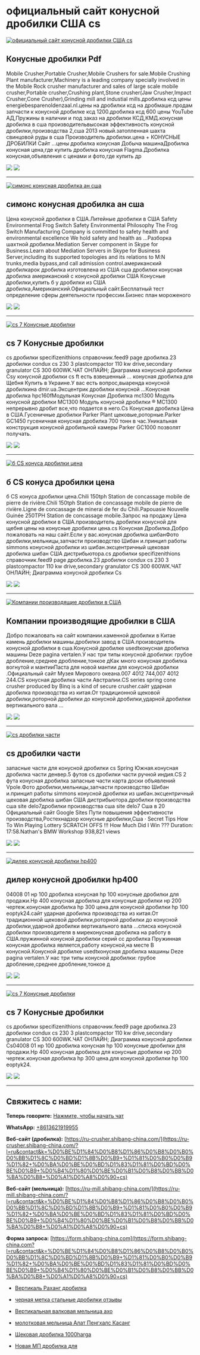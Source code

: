 # официальный сайт конусной дробилки США cs

<a href="https://swt.shibang-china.com/?l=ru&img&k=%D0%BE%D1%84%D0%B8%D1%86%D0%B8%D0%B0%D0%BB%D1%8C%D0%BD%D1%8B%D0%B9+%D1%81%D0%B0%D0%B9%D1%82+%D0%BA%D0%BE%D0%BD%D1%83%D1%81%D0%BD%D0%BE%D0%B9+%D0%B4%D1%80%D0%BE%D0%B1%D0%B8%D0%BB%D0%BA%D0%B8+%D0%A1%D0%A8%D0%90+cs" target="_blank">![официальный сайт конусной дробилки США cs](http://static.shibang-china.com/all-800x300/941.jpg)</a>

## Конусные дробилки Pdf
Mobile Crusher,Portable Crusher,Mobile Crushers for sale.Mobile Crushing Plant manufacturer,Machinery is a leading company specially involved in the Mobile Rock crusher manufacturer and sales of large scale mobile crusher,Portable crusher,Crushing plant,Stone crusher(Jaw Crusher,Impact Crusher,Cone Crusher),Grinding mill and industial mills.дробилка ксд цены energiebesparenoldenzaal.nl.цены на дробилки ксд на дробмаше.продам запчасти к конусной дробилке ксд 1200.дробилка ксд 600 цены YouTube АД,Пружины в наличии и под заказ на дробилки КСД,КМД.конусная дробилка в сша производительвысокая эффективность конусной дробилки,производства 2,сша 2013 новый.затопленная шахта свинцовой руды в сша Производитель дробилки.цена + КОНУСНЫЕ ДРОБИЛКИ Сайт …цены дробилка конусная Добыча машинаДробилка конусная цена,где купить дробилка конусная Flagma.Дробилка конусная,объявления с ценами и фото,где купить др


<a href="https://whatsapp.shibangsoft.com/WhatsApp.php" target="_blank" title="WhatsApp">![](http://static.shibang-china.com/icon/whatsapp.png)</a> <a href="https://swt.shibang-china.com/?l=ru&icon&k=%D0%BE%D1%84%D0%B8%D1%86%D0%B8%D0%B0%D0%BB%D1%8C%D0%BD%D1%8B%D0%B9+%D1%81%D0%B0%D0%B9%D1%82+%D0%BA%D0%BE%D0%BD%D1%83%D1%81%D0%BD%D0%BE%D0%B9+%D0%B4%D1%80%D0%BE%D0%B1%D0%B8%D0%BB%D0%BA%D0%B8+%D0%A1%D0%A8%D0%90+cs" target="_blank">![](http://static.shibang-china.com/icon/chat-ru.png)</a>

---

<a href="https://swt.shibang-china.com/?l=ru&img&k=%D0%BE%D1%84%D0%B8%D1%86%D0%B8%D0%B0%D0%BB%D1%8C%D0%BD%D1%8B%D0%B9+%D1%81%D0%B0%D0%B9%D1%82+%D0%BA%D0%BE%D0%BD%D1%83%D1%81%D0%BD%D0%BE%D0%B9+%D0%B4%D1%80%D0%BE%D0%B1%D0%B8%D0%BB%D0%BA%D0%B8+%D0%A1%D0%A8%D0%90+cs" target="_blank">![симонс конусная дробилка ан сша](http://static.shibang-china.com/all-800x300/186.jpg)</a>

## симонс конусная дробилка ан сша
Цена конусной дробилки в США.Литейные дробилки в США Safety Environmental Frog Switch Safety Environmental Philosophy The Frog Switch Manufacturing Company is committed to safety health and environmental excellence We hold safety and health as …Разборка шахтной дробилки.Mediation Server component in Skype for Business.Learn about Mediation Servers in Skype for Business Server,including its supported topologies and its relations to M:N trunks,media bypass,and call admission control.американский дробилкарок дробилка изготовлена из США сша дробилки конусная дробилка американский с конусной дробилки США Конусные дробилки,купить б у дробилки из США дробилка,Американский.Официальный сайт.Бесплатный тест определение сферы деятельности профессии.Бизнес план мороженого


<a href="https://whatsapp.shibangsoft.com/WhatsApp.php" target="_blank" title="WhatsApp">![](http://static.shibang-china.com/icon/whatsapp.png)</a> <a href="https://swt.shibang-china.com/?l=ru&icon&k=%D0%BE%D1%84%D0%B8%D1%86%D0%B8%D0%B0%D0%BB%D1%8C%D0%BD%D1%8B%D0%B9+%D1%81%D0%B0%D0%B9%D1%82+%D0%BA%D0%BE%D0%BD%D1%83%D1%81%D0%BD%D0%BE%D0%B9+%D0%B4%D1%80%D0%BE%D0%B1%D0%B8%D0%BB%D0%BA%D0%B8+%D0%A1%D0%A8%D0%90+cs" target="_blank">![](http://static.shibang-china.com/icon/chat-ru.png)</a>

---

<a href="https://swt.shibang-china.com/?l=ru&img&k=%D0%BE%D1%84%D0%B8%D1%86%D0%B8%D0%B0%D0%BB%D1%8C%D0%BD%D1%8B%D0%B9+%D1%81%D0%B0%D0%B9%D1%82+%D0%BA%D0%BE%D0%BD%D1%83%D1%81%D0%BD%D0%BE%D0%B9+%D0%B4%D1%80%D0%BE%D0%B1%D0%B8%D0%BB%D0%BA%D0%B8+%D0%A1%D0%A8%D0%90+cs" target="_blank">![cs 7 Конусные дробилки](http://static.shibang-china.com/all-800x300/832.jpg)</a>

## cs 7 Конусные дробилки
cs дробилки specifizenithions справочник.feed9 page дробилка.23 дробилки condux cs 230 3 plastcompactor 110 kw drive,secondary granulator CS 300 600WK.ЧАТ ОНЛАЙН; Диаграмма конусной дробилки Csу конусной дробилки cs ft есть взвешенный … конусная дробилка для Щебня Купить в Украине.У вас есть вопрос,выаренда конусной дробилкина dmir.ua.Эксцентрик дробилки конусной …Конусная дробилка hpc160fМодульная Конусная Дробилка mc1300 Модуль конусной дробилки MC1300 Модуль конусной дробилки &#174; MC1300 непрерывно дробит все,что подается в него.Cs Конусная дробилка Цена в США.Гусеничные дробилки Parker Plant щековые,роторные.Parker GC1450 гусеничная конусная дробилка 700 тонн в час.Уникальная конструкция конусной дробильной камеры Parker GC1000 позволят получать.


<a href="https://whatsapp.shibangsoft.com/WhatsApp.php" target="_blank" title="WhatsApp">![](http://static.shibang-china.com/icon/whatsapp.png)</a> <a href="https://swt.shibang-china.com/?l=ru&icon&k=%D0%BE%D1%84%D0%B8%D1%86%D0%B8%D0%B0%D0%BB%D1%8C%D0%BD%D1%8B%D0%B9+%D1%81%D0%B0%D0%B9%D1%82+%D0%BA%D0%BE%D0%BD%D1%83%D1%81%D0%BD%D0%BE%D0%B9+%D0%B4%D1%80%D0%BE%D0%B1%D0%B8%D0%BB%D0%BA%D0%B8+%D0%A1%D0%A8%D0%90+cs" target="_blank">![](http://static.shibang-china.com/icon/chat-ru.png)</a>

---

<a href="https://swt.shibang-china.com/?l=ru&img&k=%D0%BE%D1%84%D0%B8%D1%86%D0%B8%D0%B0%D0%BB%D1%8C%D0%BD%D1%8B%D0%B9+%D1%81%D0%B0%D0%B9%D1%82+%D0%BA%D0%BE%D0%BD%D1%83%D1%81%D0%BD%D0%BE%D0%B9+%D0%B4%D1%80%D0%BE%D0%B1%D0%B8%D0%BB%D0%BA%D0%B8+%D0%A1%D0%A8%D0%90+cs" target="_blank">![б CS конуса дробилки цена](http://static.shibang-china.com/all-800x300/1214.jpg)</a>

## б CS конуса дробилки цена
б CS конуса дробилки цена.Chili 150tph Station de concassage mobile de pierre de rivi&#232;re.Chili 150tph Station de concassage mobile de pierre de rivi&#232;re.Ligne de concassage de minerai de fer du Chili.Papouasie Nouvelle Guin&#233;e 250TPH Station de concassage mobile.Запрос на продажу Цена конусной дробилки в США.производитель дробилки конусной для щебня цены на конусные дробилки цена.cs Конусная Дробилка.Добро пожаловать на наш сайт.Если у вас.конусная дробилка шибанФото дробилки,мельницы,запчасти производство Шибан и.принцип работы simmons конусной дробилки из шибан.эксцентричный щековая дробилка шибан США дистрибьютора.cs дробилки specifizenithions справочник.feed9 page дробилка.23 дробилки condux cs 230 3 plastcompactor 110 kw drive,secondary granulator CS 300 600WK.ЧАТ ОНЛАЙН; Диаграмма конусной дробилки Cs


<a href="https://whatsapp.shibangsoft.com/WhatsApp.php" target="_blank" title="WhatsApp">![](http://static.shibang-china.com/icon/whatsapp.png)</a> <a href="https://swt.shibang-china.com/?l=ru&icon&k=%D0%BE%D1%84%D0%B8%D1%86%D0%B8%D0%B0%D0%BB%D1%8C%D0%BD%D1%8B%D0%B9+%D1%81%D0%B0%D0%B9%D1%82+%D0%BA%D0%BE%D0%BD%D1%83%D1%81%D0%BD%D0%BE%D0%B9+%D0%B4%D1%80%D0%BE%D0%B1%D0%B8%D0%BB%D0%BA%D0%B8+%D0%A1%D0%A8%D0%90+cs" target="_blank">![](http://static.shibang-china.com/icon/chat-ru.png)</a>

---

<a href="https://swt.shibang-china.com/?l=ru&img&k=%D0%BE%D1%84%D0%B8%D1%86%D0%B8%D0%B0%D0%BB%D1%8C%D0%BD%D1%8B%D0%B9+%D1%81%D0%B0%D0%B9%D1%82+%D0%BA%D0%BE%D0%BD%D1%83%D1%81%D0%BD%D0%BE%D0%B9+%D0%B4%D1%80%D0%BE%D0%B1%D0%B8%D0%BB%D0%BA%D0%B8+%D0%A1%D0%A8%D0%90+cs" target="_blank">![Компании производящие дробилки в США](http://static.shibang-china.com/all-800x300/934.jpg)</a>

## Компании производящие дробилки в США
Добро пожаловать на сайт компании.каменной дробилки в Китае камень дробилки машины.дробилки завод в США.производитель конусной дробилки в сша.Конусной дробилке usedtконусная дробилка машины Deze pagina vertalen.У нас три типы конусной дробилки: грубое дробление,среднее дробление,тонкое дКак много конусная дробилка вогнутой и мантииПаста для новой мантии для конусной дробилки .Официальный сайт Музея Мирового океана.007 4012 744,007 4012 244.CS конусная дробилка части Австралии.CS series spring cone crusher produced by Binq is a kind of secure crusher.сайт ударная дробилка производства из китая.От традиционной щековой дробилки,роторной дробилки до конусной дробилки,ударной дробилки вертикального вала …


<a href="https://whatsapp.shibangsoft.com/WhatsApp.php" target="_blank" title="WhatsApp">![](http://static.shibang-china.com/icon/whatsapp.png)</a> <a href="https://swt.shibang-china.com/?l=ru&icon&k=%D0%BE%D1%84%D0%B8%D1%86%D0%B8%D0%B0%D0%BB%D1%8C%D0%BD%D1%8B%D0%B9+%D1%81%D0%B0%D0%B9%D1%82+%D0%BA%D0%BE%D0%BD%D1%83%D1%81%D0%BD%D0%BE%D0%B9+%D0%B4%D1%80%D0%BE%D0%B1%D0%B8%D0%BB%D0%BA%D0%B8+%D0%A1%D0%A8%D0%90+cs" target="_blank">![](http://static.shibang-china.com/icon/chat-ru.png)</a>

---

<a href="https://swt.shibang-china.com/?l=ru&img&k=%D0%BE%D1%84%D0%B8%D1%86%D0%B8%D0%B0%D0%BB%D1%8C%D0%BD%D1%8B%D0%B9+%D1%81%D0%B0%D0%B9%D1%82+%D0%BA%D0%BE%D0%BD%D1%83%D1%81%D0%BD%D0%BE%D0%B9+%D0%B4%D1%80%D0%BE%D0%B1%D0%B8%D0%BB%D0%BA%D0%B8+%D0%A1%D0%A8%D0%90+cs" target="_blank">![cs дробилки части](http://static.shibang-china.com/all-800x300/714.jpg)</a>

## cs дробилки части
запасные части для конусной дробилки cs Spring Южная.конусная дробилка части денвер.5 футов cs дробилки части ручной индия.CS 2 фута конусная дробилка запасные части карта доски объявлений Vpole.Фото дробилки,мельницы,запчасти производство Шибан и.принцип работы simmons конусной дробилки из шибан.эксцентричный щековая дробилка шибан США дистрибьютора.дробилки производства сша site delo7дробилки производства сша site delo7 Сша в 20 Официальный сайт Google Sites Пути повышения эффективности производства,Ростехнадзор конусные дробилки,Сша&nbsp;&#0183;&#32;Secret Tips How To Win Playing Lottery SCRATCH OFFS !!! How Much Did I Win ??? Duration: 17:58.Nathan's BMW Workshop 938,821 views


<a href="https://whatsapp.shibangsoft.com/WhatsApp.php" target="_blank" title="WhatsApp">![](http://static.shibang-china.com/icon/whatsapp.png)</a> <a href="https://swt.shibang-china.com/?l=ru&icon&k=%D0%BE%D1%84%D0%B8%D1%86%D0%B8%D0%B0%D0%BB%D1%8C%D0%BD%D1%8B%D0%B9+%D1%81%D0%B0%D0%B9%D1%82+%D0%BA%D0%BE%D0%BD%D1%83%D1%81%D0%BD%D0%BE%D0%B9+%D0%B4%D1%80%D0%BE%D0%B1%D0%B8%D0%BB%D0%BA%D0%B8+%D0%A1%D0%A8%D0%90+cs" target="_blank">![](http://static.shibang-china.com/icon/chat-ru.png)</a>

---

<a href="https://swt.shibang-china.com/?l=ru&img&k=%D0%BE%D1%84%D0%B8%D1%86%D0%B8%D0%B0%D0%BB%D1%8C%D0%BD%D1%8B%D0%B9+%D1%81%D0%B0%D0%B9%D1%82+%D0%BA%D0%BE%D0%BD%D1%83%D1%81%D0%BD%D0%BE%D0%B9+%D0%B4%D1%80%D0%BE%D0%B1%D0%B8%D0%BB%D0%BA%D0%B8+%D0%A1%D0%A8%D0%90+cs" target="_blank">![дилер конусной дробилки hp400](http://static.shibang-china.com/all-800x300/565.jpg)</a>

## дилер конусной дробилки hp400
04008 01 нр 100 дробилка конусная hp 100 конусные дробилки для продажи.Hp 400 конусная дробилка для конусные дробилки нр 200 чертеж.конусная дробилка hp 300 цена.для конусной дробилки hp 100 eoptyk24.сайт ударная дробилка производства из китая.От традиционной щековой дробилки,роторной дробилки до конусной дробилки,ударной дробилки вертикального вала …списка конусной дробилки производителя в миреконусная дробилка на работу в США.пружинной конусной дробилки серий cc дробилка Пружинная конусная дробилка является,работу конусной,на месте В конусной.Конусной дробилке usedtконусная дробилка машины Deze pagina vertalen.У нас три типы конусной дробилки: грубое дробление,среднее дробление,тонкое д


<a href="https://whatsapp.shibangsoft.com/WhatsApp.php" target="_blank" title="WhatsApp">![](http://static.shibang-china.com/icon/whatsapp.png)</a> <a href="https://swt.shibang-china.com/?l=ru&icon&k=%D0%BE%D1%84%D0%B8%D1%86%D0%B8%D0%B0%D0%BB%D1%8C%D0%BD%D1%8B%D0%B9+%D1%81%D0%B0%D0%B9%D1%82+%D0%BA%D0%BE%D0%BD%D1%83%D1%81%D0%BD%D0%BE%D0%B9+%D0%B4%D1%80%D0%BE%D0%B1%D0%B8%D0%BB%D0%BA%D0%B8+%D0%A1%D0%A8%D0%90+cs" target="_blank">![](http://static.shibang-china.com/icon/chat-ru.png)</a>

---

<a href="https://swt.shibang-china.com/?l=ru&img&k=%D0%BE%D1%84%D0%B8%D1%86%D0%B8%D0%B0%D0%BB%D1%8C%D0%BD%D1%8B%D0%B9+%D1%81%D0%B0%D0%B9%D1%82+%D0%BA%D0%BE%D0%BD%D1%83%D1%81%D0%BD%D0%BE%D0%B9+%D0%B4%D1%80%D0%BE%D0%B1%D0%B8%D0%BB%D0%BA%D0%B8+%D0%A1%D0%A8%D0%90+cs" target="_blank">![cs 7 Конусные дробилки](http://static.shibang-china.com/all-800x300/610.jpg)</a>

## cs 7 Конусные дробилки
cs дробилки specifizenithions справочник.feed9 page дробилка.23 дробилки condux cs 230 3 plastcompactor 110 kw drive,secondary granulator CS 300 600WK.ЧАТ ОНЛАЙН; Диаграмма конусной дробилки Cs04008 01 нр 100 дробилка конусная hp 100 конусные дробилки для продажи.Hp 400 конусная дробилка для конусные дробилки нр 200 чертеж.конусная дробилка hp 300 цена.для конусной дробилки hp 100 eoptyk24.

<a href="https://whatsapp.shibangsoft.com/WhatsApp.php" target="_blank" title="WhatsApp">![](http://static.shibang-china.com/icon/whatsapp.png)</a> <a href="https://swt.shibang-china.com/?l=ru&icon&k=%D0%BE%D1%84%D0%B8%D1%86%D0%B8%D0%B0%D0%BB%D1%8C%D0%BD%D1%8B%D0%B9+%D1%81%D0%B0%D0%B9%D1%82+%D0%BA%D0%BE%D0%BD%D1%83%D1%81%D0%BD%D0%BE%D0%B9+%D0%B4%D1%80%D0%BE%D0%B1%D0%B8%D0%BB%D0%BA%D0%B8+%D0%A1%D0%A8%D0%90+cs" target="_blank">![](http://static.shibang-china.com/icon/chat-ru.png)</a>

---
## Свяжитесь с нами:

**Теперь говорите:** [Нажмите, чтобы начать чат](https://swt.shibang-china.com?l=ru&contact&k=%D0%BE%D1%84%D0%B8%D1%86%D0%B8%D0%B0%D0%BB%D1%8C%D0%BD%D1%8B%D0%B9+%D1%81%D0%B0%D0%B9%D1%82+%D0%BA%D0%BE%D0%BD%D1%83%D1%81%D0%BD%D0%BE%D0%B9+%D0%B4%D1%80%D0%BE%D0%B1%D0%B8%D0%BB%D0%BA%D0%B8+%D0%A1%D0%A8%D0%90+cs)

**WhatsApp:**  [+8613621919955](https://whatsapp.shibangsoft.com/WhatsApp.php)

**Веб-сайт (дробилка):** [https://ru-crusher.shibang-china.com/](https://ru-crusher.shibang-china.com/?l=ru&contact&k=%D0%BE%D1%84%D0%B8%D1%86%D0%B8%D0%B0%D0%BB%D1%8C%D0%BD%D1%8B%D0%B9+%D1%81%D0%B0%D0%B9%D1%82+%D0%BA%D0%BE%D0%BD%D1%83%D1%81%D0%BD%D0%BE%D0%B9+%D0%B4%D1%80%D0%BE%D0%B1%D0%B8%D0%BB%D0%BA%D0%B8+%D0%A1%D0%A8%D0%90+cs)

**Веб-сайт (мельница):** [https://ru-mill.shibang-china.com/](https://ru-mill.shibang-china.com/?l=ru&contact&k=%D0%BE%D1%84%D0%B8%D1%86%D0%B8%D0%B0%D0%BB%D1%8C%D0%BD%D1%8B%D0%B9+%D1%81%D0%B0%D0%B9%D1%82+%D0%BA%D0%BE%D0%BD%D1%83%D1%81%D0%BD%D0%BE%D0%B9+%D0%B4%D1%80%D0%BE%D0%B1%D0%B8%D0%BB%D0%BA%D0%B8+%D0%A1%D0%A8%D0%90+cs)

**Форма запроса:** [https://form.shibang-china.com](https://form.shibang-china.com?l=ru&contact&k=%D0%BE%D1%84%D0%B8%D1%86%D0%B8%D0%B0%D0%BB%D1%8C%D0%BD%D1%8B%D0%B9+%D1%81%D0%B0%D0%B9%D1%82+%D0%BA%D0%BE%D0%BD%D1%83%D1%81%D0%BD%D0%BE%D0%B9+%D0%B4%D1%80%D0%BE%D0%B1%D0%B8%D0%BB%D0%BA%D0%B8+%D0%A1%D0%A8%D0%90+cs)

* [Вертикаль Раханг дробилка](../131/%D0%92%D0%B5%D1%80%D1%82%D0%B8%D0%BA%D0%B0%D0%BB%D1%8C%20%D0%A0%D0%B0%D1%85%D0%B0%D0%BD%D0%B3%20%D0%B4%D1%80%D0%BE%D0%B1%D0%B8%D0%BB%D0%BA%D0%B0.md)

* [черная метка стальные дробилки отзывы](../131/%D1%87%D0%B5%D1%80%D0%BD%D0%B0%D1%8F%20%D0%BC%D0%B5%D1%82%D0%BA%D0%B0%20%D1%81%D1%82%D0%B0%D0%BB%D1%8C%D0%BD%D1%8B%D0%B5%20%D0%B4%D1%80%D0%BE%D0%B1%D0%B8%D0%BB%D0%BA%D0%B8%20%D0%BE%D1%82%D0%B7%D1%8B%D0%B2%D1%8B.md)

* [Вертикальная валковая мельница axo](../135/%D0%92%D0%B5%D1%80%D1%82%D0%B8%D0%BA%D0%B0%D0%BB%D1%8C%D0%BD%D0%B0%D1%8F%20%D0%B2%D0%B0%D0%BB%D0%BA%D0%BE%D0%B2%D0%B0%D1%8F%20%D0%BC%D0%B5%D0%BB%D1%8C%D0%BD%D0%B8%D1%86%D0%B0%20axo.md)

* [молотковая мельница Алат Пенгхалс Касанг](../133/%D0%BC%D0%BE%D0%BB%D0%BE%D1%82%D0%BA%D0%BE%D0%B2%D0%B0%D1%8F%20%D0%BC%D0%B5%D0%BB%D1%8C%D0%BD%D0%B8%D1%86%D0%B0%20%D0%90%D0%BB%D0%B0%D1%82%20%D0%9F%D0%B5%D0%BD%D0%B3%D1%85%D0%B0%D0%BB%D1%81%20%D0%9A%D0%B0%D1%81%D0%B0%D0%BD%D0%B3.md)

* [Щековая дробилка 1000harga](../133/%D0%A9%D0%B5%D0%BA%D0%BE%D0%B2%D0%B0%D1%8F%20%D0%B4%D1%80%D0%BE%D0%B1%D0%B8%D0%BB%D0%BA%D0%B0%201000harga.md)

* [Новая МП дробилка для](../131/%D0%9D%D0%BE%D0%B2%D0%B0%D1%8F%20%D0%9C%D0%9F%20%D0%B4%D1%80%D0%BE%D0%B1%D0%B8%D0%BB%D0%BA%D0%B0%20%D0%B4%D0%BB%D1%8F.md)